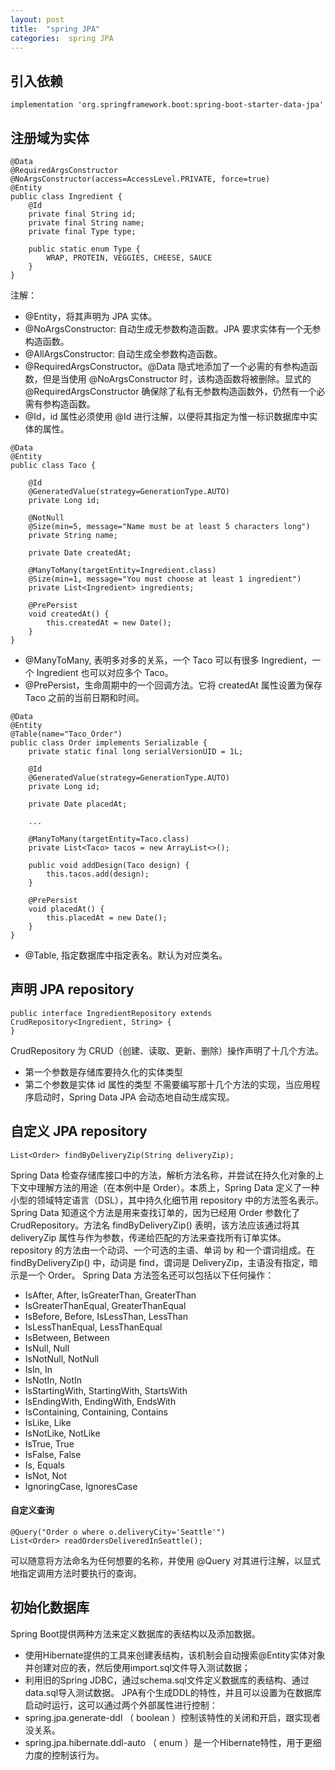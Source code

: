 ```yaml
---
layout: post
title:  "spring JPA"
categories:  spring JPA
---
```


## 引入依赖
```
implementation 'org.springframework.boot:spring-boot-starter-data-jpa'
```

## 注册域为实体
```
@Data
@RequiredArgsConstructor
@NoArgsConstructor(access=AccessLevel.PRIVATE, force=true)
@Entity
public class Ingredient {
    @Id
    private final String id;
    private final String name;
    private final Type type;
    
    public static enum Type {
        WRAP, PROTEIN, VEGGIES, CHEESE, SAUCE
    }
}
```
注解：
- @Entity，将其声明为 JPA 实体。
- @NoArgsConstructor: 自动生成无参数构造函数。JPA 要求实体有一个无参构造函数。
- @AllArgsConstructor: 自动生成全参数构造函数。
- @RequiredArgsConstructor。@Data 隐式地添加了一个必需的有参构造函数，但是当使用 @NoArgsConstructor 时，该构造函数将被删除。显式的 @RequiredArgsConstructor 确保除了私有无参数构造函数外，仍然有一个必需有参构造函数。
- @Id，id 属性必须使用 @Id 进行注解，以便将其指定为惟一标识数据库中实体的属性。

```
@Data
@Entity
public class Taco {
    
    @Id
    @GeneratedValue(strategy=GenerationType.AUTO)
    private Long id;
    
    @NotNull
    @Size(min=5, message="Name must be at least 5 characters long")
    private String name;
    
    private Date createdAt;
    
    @ManyToMany(targetEntity=Ingredient.class)
    @Size(min=1, message="You must choose at least 1 ingredient")
    private List<Ingredient> ingredients;
    
    @PrePersist
    void createdAt() {
        this.createdAt = new Date();
    }
}
```
- @ManyToMany, 表明多对多的关系，一个 Taco 可以有很多 Ingredient，一个 Ingredient 也可以对应多个 Taco。
- @PrePersist，生命周期中的一个回调方法。它将 createdAt 属性设置为保存 Taco 之前的当前日期和时间。
```
@Data
@Entity
@Table(name="Taco_Order")
public class Order implements Serializable {
    private static final long serialVersionUID = 1L;
    
    @Id
    @GeneratedValue(strategy=GenerationType.AUTO)
    private Long id;
    
    private Date placedAt;
    
    ...
    
    @ManyToMany(targetEntity=Taco.class)
    private List<Taco> tacos = new ArrayList<>();
    
    public void addDesign(Taco design) {
        this.tacos.add(design);
    }
    
    @PrePersist
    void placedAt() {
        this.placedAt = new Date();
    }
}
```
- @Table, 指定数据库中指定表名。默认为对应类名。

## 声明 JPA repository
```
public interface IngredientRepository extends CrudRepository<Ingredient, String> {
}
```
CrudRepository 为 CRUD（创建、读取、更新、删除）操作声明了十几个方法。
- 第一个参数是存储库要持久化的实体类型
- 第二个参数是实体 id 属性的类型
不需要编写那十几个方法的实现，当应用程序启动时，Spring Data JPA 会动态地自动生成实现。

## 自定义 JPA repository
```
List<Order> findByDeliveryZip(String deliveryZip);
```
Spring Data 检查存储库接口中的方法，解析方法名称，并尝试在持久化对象的上下文中理解方法的用途（在本例中是 Order）。本质上，Spring Data 定义了一种小型的领域特定语言（DSL），其中持久化细节用 repository 中的方法签名表示。  
Spring Data 知道这个方法是用来查找订单的，因为已经用 Order 参数化了 CrudRepository。方法名 findByDeliveryZip() 表明，该方法应该通过将其 deliveryZip 属性与作为参数，传递给匹配的方法来查找所有订单实体。  
repository 的方法由一个动词、一个可选的主语、单词 by 和一个谓词组成。在 findByDeliveryZip() 中，动词是 find，谓词是 DeliveryZip，主语没有指定，暗示是一个 Order。
Spring Data 方法签名还可以包括以下任何操作：
- IsAfter, After, IsGreaterThan, GreaterThan
- IsGreaterThanEqual, GreaterThanEqual
- IsBefore, Before, IsLessThan, LessThan
- IsLessThanEqual, LessThanEqual
- IsBetween, Between
- IsNull, Null
- IsNotNull, NotNull
- IsIn, In
- IsNotIn, NotIn
- IsStartingWith, StartingWith, StartsWith
- IsEndingWith, EndingWith, EndsWith
- IsContaining, Containing, Contains
- IsLike, Like
- IsNotLike, NotLike
- IsTrue, True
- IsFalse, False
- Is, Equals
- IsNot, Not
- IgnoringCase, IgnoresCase

#### 自定义查询
```
@Query("Order o where o.deliveryCity='Seattle'")
List<Order> readOrdersDeliveredInSeattle();
```
可以随意将方法命名为任何想要的名称，并使用 @Query 对其进行注解，以显式地指定调用方法时要执行的查询。

## 初始化数据库
Spring Boot提供两种方法来定义数据库的表结构以及添加数据。
- 使用Hibernate提供的工具来创建表结构，该机制会自动搜索@Entity实体对象并创建对应的表，然后使用import.sql文件导入测试数据；
- 利用旧的Spring JDBC，通过schema.sql文件定义数据库的表结构、通过data.sql导入测试数据。
JPA有个生成DDL的特性，并且可以设置为在数据库启动时运行，这可以通过两个外部属性进行控制：
- spring.jpa.generate-ddl （ boolean ）控制该特性的关闭和开启，跟实现者没关系。
- spring.jpa.hibernate.ddl-auto （ enum ）是一个Hibernate特性，用于更细力度的控制该行为。
